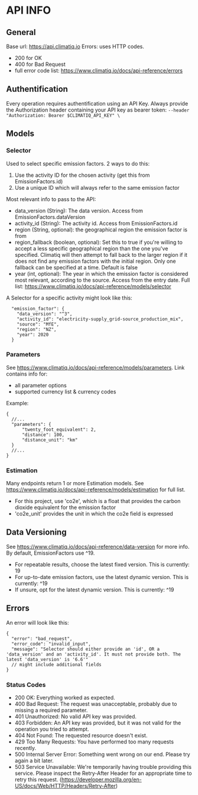 # API INFO

## General
Base url: https://api.climatiq.io
Errors: uses HTTP codes.
 - 200 for OK
 - 400 for Bad Request
 - full error code list: https://www.climatiq.io/docs/api-reference/errors

## Authentification
Every operation requires authentification using an API Key.
Always provide the Authorization header containing your API key as bearer token:
`--header "Authorization: Bearer $CLIMATIQ_API_KEY" \`

## Models
### Selector
Used to select specific emission factors. 2 ways to do this:
1. Use the activity ID for the chosen activity (get this from EmissionFactors.id)
2. Use a unique ID which will always refer to the same emission factor

Most relevant info to pass to the API: 
 - data_version (String): The data version. Access from EmissionFactors.dataVersion
 - activity_id (String): The activity id. Access from EmissionFactors.id
 - region (String, optional): the geographical region the emission factor is from
 - region_fallback (boolean, optional): Set this to true if you're willing to accept a less specific geographical region than the one you've specified. 
       Climatiq will then attempt to fall back to the larger region if it does not find any emission factors with the initial region. 
       Only one fallback can be specified at a time. Default is false
 - year (int, optional): The year in which the emission factor is considered most relevant, according to the source. Access from the entry date.
Full list: https://www.climatiq.io/docs/api-reference/models/selector

A Selector for a specific activity might look like this: 
```
  "emission_factor": {
    "data_version": "^3",
    "activity_id": "electricity-supply_grid-source_production_mix",
    "source": "MfE",
    "region": "NZ",
    "year": 2020
  }
```

### Parameters
See https://www.climatiq.io/docs/api-reference/models/parameters. Link contains info for:
 - all parameter options
 - supported currency list & currency codes

Example:
```
{
  //...
  "parameters": {
      "twenty_foot_equivalent": 2,
      "distance": 100,
      "distance_unit": "km"
  }
  //...
}
```

### Estimation
Many endpoints return 1 or more Estimation models. See https://www.climatiq.io/docs/api-reference/models/estimation for full list.
 - For this project, use 'co2e', which is a float that provides the carbon dioxide equivalent for the emission factor
 - 'co2e_unit' provides the unit in which the co2e field is expressed

## Data Versioning
See https://www.climatiq.io/docs/api-reference/data-version for more info. By default, EmissionFactors use ^19.

 - For repeatable results, choose the latest fixed version. This is currently: 19
 - For up-to-date emission factors, use the latest dynamic version. This is currently: ^19
 - If unsure, opt for the latest dynamic version. This is currently: ^19

## Errors
An error will look like this:
```
{
  "error": "bad_request",
  "error_code": "invalid_input",
  "message": "Selector should either provide an 'id', OR a 'data_version' and an 'activity_id'. It must not provide both. The latest 'data_version' is '6.6'"
  // might include additional fields
}
``` 

### Status Codes
 - 200 OK: Everything worked as expected.
 - 400 Bad Request: The request was unacceptable, probably due to missing a required parameter.
 - 401 Unauthorized: No valid API key was provided.
 - 403 Forbidden: An API key was provided, but it was not valid for the operation you tried to attempt.
 - 404 Not Found: The requested resource doesn't exist.
 - 429 Too Many Requests: You have performed too many requests recently.
 - 500 Internal Server Error: Something went wrong on our end. Please try again a bit later.
 - 503 Service Unavailable: We're temporarily having trouble providing this service. Please inspect the Retry-After Header for an appropriate time to retry this request. (https://developer.mozilla.org/en-US/docs/Web/HTTP/Headers/Retry-After)
